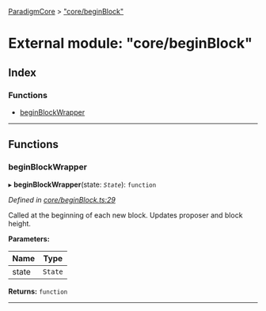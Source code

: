 [ParadigmCore](../README.md) > ["core/beginBlock"](../modules/_core_beginblock_.md)

# External module: "core/beginBlock"

## Index

### Functions

* [beginBlockWrapper](_core_beginblock_.md#beginblockwrapper)

---

## Functions

<a id="beginblockwrapper"></a>

###  beginBlockWrapper

▸ **beginBlockWrapper**(state: *`State`*): `function`

*Defined in [core/beginBlock.ts:29](https://github.com/paradigmfoundation/paradigmcore/blob/adc87ed/src/core/beginBlock.ts#L29)*

Called at the beginning of each new block. Updates proposer and block height.

**Parameters:**

| Name | Type |
| ------ | ------ |
| state | `State` |

**Returns:** `function`

___

